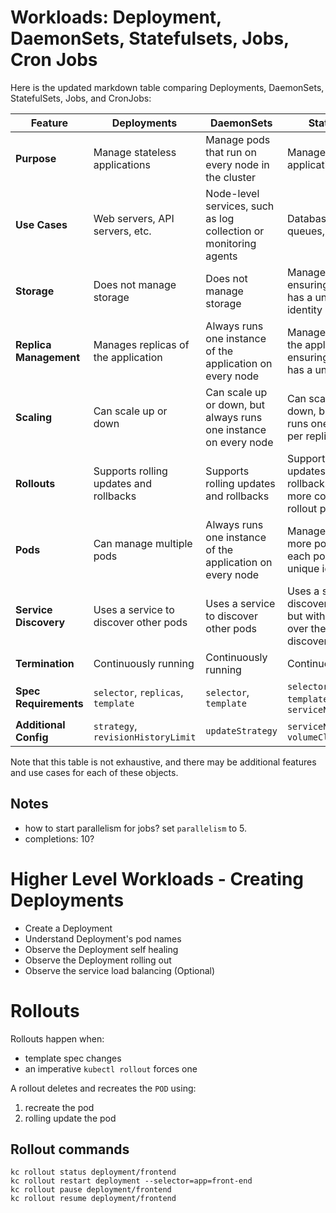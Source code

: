 # Workloads: Deployment, DaemonSets,  Statefulsets, Jobs, Cron Jobs
Here is the updated markdown table comparing Deployments, DaemonSets, StatefulSets, Jobs, and CronJobs:

| **Feature** | **Deployments** | **DaemonSets** | **StatefulSets** | **Jobs** | **CronJobs** |
| --- | --- | --- | --- | --- | --- |
| **Purpose** | Manage stateless applications | Manage pods that run on every node in the cluster | Manage stateful applications | Manage one-time or batch tasks | Schedule jobs to run at specific times or intervals |
| **Use Cases** | Web servers, API servers, etc. | Node-level services, such as log collection or monitoring agents | Databases, message queues, etc. | Batch processing, data import/export, etc. | Scheduled tasks, report generation, etc. |
| **Storage** | Does not manage storage | Does not manage storage | Manages storage, ensuring each pod has a unique storage identity | Not applicable | Not applicable |
| **Replica Management** | Manages replicas of the application | Always runs one instance of the application on every node | Manages replicas of the application, ensuring each replica has a unique identity | Manages a single instance of a job | Runs a job at a specified time or interval |
| **Scaling** | Can scale up or down | Can scale up or down, but always runs one instance on every node | Can scale up or down, but always runs one instance per replica | Not applicable | Can schedule multiple jobs to run at different times |
| **Rollouts** | Supports rolling updates and rollbacks | Supports rolling updates and rollbacks | Supports rolling updates and rollbacks, but with more control over the rollout process | Supports rolling updates and rollbacks | Supports rolling updates and rollbacks |
| **Pods** | Can manage multiple pods | Always runs one instance of the application on every node | Manages one or more pods, ensuring each pod has a unique identity | Manages one or more pods | Manages one or more pods |
| **Service Discovery** | Uses a service to discover other pods | Uses a service to discover other pods | Uses a service to discover other pods, but with more control over the service discovery process | Not applicable | Not applicable |
| **Termination** | Continuously running | Continuously running | Continuously running | Terminates after completion or failure | Terminates after completion or failure |
| **Spec Requirements** | `selector`, `replicas`, `template` | `selector`, `template` | `selector`, `replicas`, `template`, `serviceName` | `template`, `completions`, `parallelism` | `schedule`, `jobTemplate` |
| **Additional Config** | `strategy`, `revisionHistoryLimit` | `updateStrategy` | `serviceName`, `volumeClaimTemplates` | `backoffLimit`, `activeDeadlineSeconds` | `concurrencyPolicy`, `startingDeadlineSeconds` |

Note that this table is not exhaustive, and there may be additional features and use cases for each of these objects.
## Notes
- how to start parallelism for jobs? set `parallelism` to 5.
- completions: 10?

# Higher Level Workloads - Creating Deployments

- Create a Deployment
- Understand Deployment's pod names
- Observe the Deployment self healing
- Observe the Deployment rolling out
- Observe the service load balancing (Optional)

# Rollouts

Rollouts happen when:
- template spec changes
- an imperative `kubectl rollout` forces one

A rollout deletes and recreates the `POD` using:
1. recreate the pod
2. rolling update the pod

## Rollout commands
```
kc rollout status deployment/frontend
kc rollout restart deployment --selector=app=front-end
kc rollout pause deployment/frontend
kc rollout resume deployment/frontend
```

